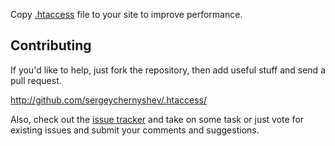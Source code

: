 Copy [.htaccess](http://github.com/sergeychernyshev/.htaccess/raw/master/.htaccess) file to your site to improve performance.

Contributing
------------

If you'd like to help, just fork the repository, then add useful stuff and send a pull request.

http://github.com/sergeychernyshev/.htaccess/

Also, check out the [issue tracker](http://github.com/sergeychernyshev/.htaccess/issues) and take on some task or just vote for existing issues and submit your comments and suggestions.
